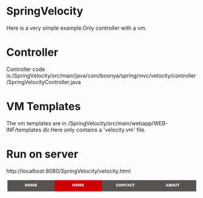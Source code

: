 # SpringVelocity

Here is a very simple example.Only controller with  a vm.

# Controller

Controller code is:/SpringVelocity/src/main/java/com/boonya/spring/mvc/velocity/controller/SpringVelocityController.java

# VM Templates

The vm templates are in /SpringVelocity/src/main/webapp/WEB-INF/templates dir.Here only contains a 'velocity.vm' file.

# Run on server 

http://localhost:8080/SpringVelocity/velocity.html

![menu](https://github.com/SunflowersOfJava/SpringVelocity/raw/master/img/menu.png)
